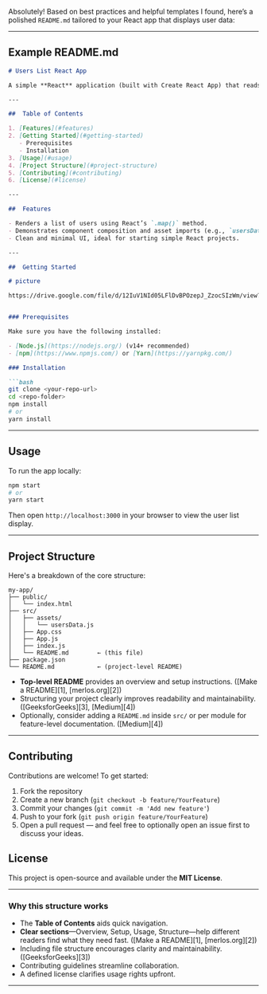 Absolutely! Based on best practices and helpful templates I found, here’s a polished `README.md` tailored to your React app that displays user data:

---

## Example README.md

````markdown
# Users List React App

A simple **React** application (built with Create React App) that reads user data from a local JSON file and displays each user's ID, name, email, and phone number in a clean list format.

---

##  Table of Contents

1. [Features](#features)  
2. [Getting Started](#getting-started)  
   - Prerequisites  
   - Installation  
3. [Usage](#usage)  
4. [Project Structure](#project-structure)  
5. [Contributing](#contributing)  
6. [License](#license)

---

##  Features

- Renders a list of users using React’s `.map()` method.
- Demonstrates component composition and asset imports (e.g., `usersData`).
- Clean and minimal UI, ideal for starting simple React projects.

---

##  Getting Started

# picture

https://drive.google.com/file/d/12IuV1NId05LFlDvBPOzepJ_ZzocSIzWm/view?usp=sharing


### Prerequisites

Make sure you have the following installed:

- [Node.js](https://nodejs.org/) (v14+ recommended)  
- [npm](https://www.npmjs.com/) or [Yarn](https://yarnpkg.com/)

### Installation

```bash
git clone <your-repo-url>
cd <repo-folder>
npm install
# or
yarn install
````

---

## Usage

To run the app locally:

```bash
npm start
# or
yarn start
```

Then open `http://localhost:3000` in your browser to view the user list display.

---

## Project Structure

Here's a breakdown of the core structure:

```
my-app/
├── public/
│   └── index.html
├── src/
│   ├── assets/
│   │   └── usersData.js
│   ├── App.css
│   ├── App.js
│   ├── index.js
│   └── README.md        ← (this file)
├── package.json
└── README.md            ← (project-level README)
```

* **Top-level README** provides an overview and setup instructions. ([Make a README][1], [merlos.org][2])
* Structuring your project clearly improves readability and maintainability. ([GeeksforGeeks][3], [Medium][4])
* Optionally, consider adding a `README.md` inside `src/` or per module for feature-level documentation. ([Medium][4])

---

## Contributing

Contributions are welcome! To get started:

1. Fork the repository
2. Create a new branch (`git checkout -b feature/YourFeature`)
3. Commit your changes (`git commit -m 'Add new feature'`)
4. Push to your fork (`git push origin feature/YourFeature`)
5. Open a pull request — and feel free to optionally open an issue first to discuss your ideas.

## License

This project is open-source and available under the **MIT License**.

---

### Why this structure works

* The **Table of Contents** aids quick navigation.
* **Clear sections**—Overview, Setup, Usage, Structure—help different readers find what they need fast. ([Make a README][1], [merlos.org][2])
* Including file structure encourages clarity and maintainability. ([GeeksforGeeks][3])
* Contributing guidelines streamline collaboration.
* A defined license clarifies usage rights upfront.

---
